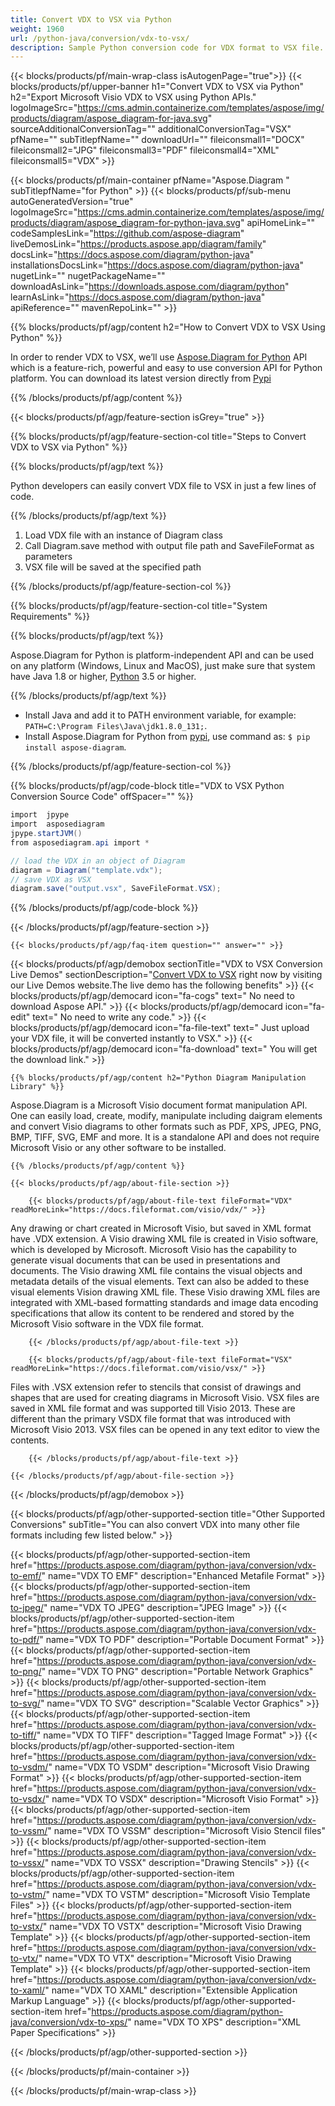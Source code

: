 ```yaml
---
title: Convert VDX to VSX via Python 
weight: 1960
url: /python-java/conversion/vdx-to-vsx/ 
description: Sample Python conversion code for VDX format to VSX file. Use this example code to convert VDX to VSX within any Python based application.
---
```


{{< blocks/products/pf/main-wrap-class isAutogenPage="true">}}
{{< blocks/products/pf/upper-banner h1="Convert VDX to VSX via Python" h2="Export Microsoft Visio VDX to VSX using Python APIs." logoImageSrc="https://cms.admin.containerize.com/templates/aspose/img/products/diagram/aspose_diagram-for-java.svg" sourceAdditionalConversionTag="" additionalConversionTag="VSX" pfName="" subTitlepfName="" downloadUrl="" fileiconsmall1="DOCX" fileiconsmall2="JPG" fileiconsmall3="PDF" fileiconsmall4="XML" fileiconsmall5="VDX" >}}

{{< blocks/products/pf/main-container pfName="Aspose.Diagram " subTitlepfName="for Python" >}}
{{< blocks/products/pf/sub-menu autoGeneratedVersion="true" logoImageSrc="https://cms.admin.containerize.com/templates/aspose/img/products/diagram/aspose_diagram-for-python-java.svg" apiHomeLink="" codeSamplesLink="https://github.com/aspose-diagram" liveDemosLink="https://products.aspose.app/diagram/family" docsLink="https://docs.aspose.com/diagram/python-java" installationsDocsLink="https://docs.aspose.com/diagram/python-java" nugetLink="" nugetPackageName="" downloadAsLink="https://downloads.aspose.com/diagram/python" learnAsLink="https://docs.aspose.com/diagram/python-java" apiReference="" mavenRepoLink="" >}}

{{% blocks/products/pf/agp/content h2="How to Convert VDX to VSX Using Python" %}}

 In order to render VDX to VSX, we’ll use
 [Aspose.Diagram for Python](https://products.aspose.com/diagram/python-java/) 
 API which is a feature-rich, powerful and easy to use conversion API for Python platform. You can download its latest version directly from
 [Pypi](https://pypi.org/project/aspose-diagram/) 

{{% /blocks/products/pf/agp/content %}}

{{< blocks/products/pf/agp/feature-section isGrey="true" >}}

{{% blocks/products/pf/agp/feature-section-col title="Steps to Convert VDX to VSX via Python" %}}

{{% blocks/products/pf/agp/text %}}

 Python developers can easily convert VDX file to VSX in just a few lines of code.

{{% /blocks/products/pf/agp/text %}}

1.  Load VDX file with an instance of Diagram class
1.  Call Diagram.save method with output file path and SaveFileFormat as parameters
1.  VSX file will be saved at the specified path

{{% /blocks/products/pf/agp/feature-section-col %}}

{{% blocks/products/pf/agp/feature-section-col title="System Requirements" %}}

{{% blocks/products/pf/agp/text %}}

 Aspose.Diagram for Python is platform-independent API and can be used on any platform (Windows, Linux and MacOS), just make sure that system have Java 1.8 or higher, [Python](https://www.python.org/downloads/) 3.5 or higher. 
 
{{% /blocks/products/pf/agp/text %}}

- Install Java and add it to PATH environment variable, for example: <code>PATH=C:\Program Files\Java\jdk1.8.0_131;</code>.
- Install Aspose.Diagram for Python from <a href="https://pypi.org/project/aspose-diagram/">pypi</a>, use command as: <code>$ pip install aspose-diagram</code>.

{{% /blocks/products/pf/agp/feature-section-col %}}

{{% blocks/products/pf/agp/code-block title="VDX to VSX Python Conversion Source Code" offSpacer="" %}}

```cs
import  jpype     
import  asposediagram     
jpype.startJVM() 
from asposediagram.api import *

// load the VDX in an object of Diagram 
diagram = Diagram("template.vdx");
// save VDX as VSX 
diagram.save("output.vsx", SaveFileFormat.VSX);   

```

{{% /blocks/products/pf/agp/code-block %}}

{{< /blocks/products/pf/agp/feature-section >}}

    {{< blocks/products/pf/agp/faq-item question="" answer="" >}}
 

<!-- aboutfile Starts -->

{{< blocks/products/pf/agp/demobox sectionTitle="VDX to VSX Conversion Live Demos" sectionDescription="[Convert VDX to VSX](https://products.aspose.app/diagram/conversion/vdx-to-vsx) right now by visiting our Live Demos website.The live demo has the following benefits" >}}
        {{< blocks/products/pf/agp/democard icon="fa-cogs" text=" No need to download Aspose API." >}}
        {{< blocks/products/pf/agp/democard icon="fa-edit" text=" No need to write any code." >}}
        {{< blocks/products/pf/agp/democard icon="fa-file-text" text=" Just upload your VDX file, it will be converted instantly to VSX." >}}
        {{< blocks/products/pf/agp/democard icon="fa-download" text=" You will get the download link." >}}

    {{% blocks/products/pf/agp/content h2="Python Diagram Manipulation Library" %}}

 Aspose.Diagram is a Microsoft Visio document format manipulation API. One can easily load, create, modify, manipulate including daigram elements and convert Visio diagrams to other formats such as PDF, XPS, JPEG, PNG, BMP, TIFF, SVG, EMF and more. It is a standalone API and does not require Microsoft Visio or any other software to be installed.  



    {{% /blocks/products/pf/agp/content %}}

    {{< blocks/products/pf/agp/about-file-section >}}

        {{< blocks/products/pf/agp/about-file-text fileFormat="VDX" readMoreLink="https://docs.fileformat.com/visio/vdx/" >}}

Any drawing or chart created in Microsoft Visio, but saved in XML format have .VDX extension. A Visio drawing XML file is created in Visio software, which is developed by Microsoft. Microsoft Visio has the capability to generate visual documents that can be used in presentations and documents. The Visio drawing XML file contains the visual objects and metadata details of the visual elements. Text can also be added to these visual elements Vision drawing XML file. These Visio drawing XML files are integrated with XML-based formatting standards and image data encoding specifications that allow its content to be rendered and stored by the Microsoft Visio software in the VDX file format. 


        {{< /blocks/products/pf/agp/about-file-text >}}

        {{< blocks/products/pf/agp/about-file-text fileFormat="VSX" readMoreLink="https://docs.fileformat.com/visio/vsx/" >}}

Files with .VSX extension refer to stencils that consist of drawings and shapes that are used for creating diagrams in Microsoft Visio. VSX files are saved in XML file format and was supported till Visio 2013. These are different than the primary VSDX file format that was introduced with Microsoft Visio 2013. VSX files can be opened in any text editor to view the contents. 


        {{< /blocks/products/pf/agp/about-file-text >}}

    {{< /blocks/products/pf/agp/about-file-section >}}

{{< /blocks/products/pf/agp/demobox >}}

<!-- aboutfile Ends -->

{{< blocks/products/pf/agp/other-supported-section title="Other Supported Conversions" subTitle="You can also convert VDX into many other file formats including few listed below." >}}

{{< blocks/products/pf/agp/other-supported-section-item href="https://products.aspose.com/diagram/python-java/conversion/vdx-to-emf/" name="VDX TO EMF" description="Enhanced Metafile Format" >}}
{{< blocks/products/pf/agp/other-supported-section-item href="https://products.aspose.com/diagram/python-java/conversion/vdx-to-jpeg/" name="VDX TO JPEG" description="JPEG Image" >}}
{{< blocks/products/pf/agp/other-supported-section-item href="https://products.aspose.com/diagram/python-java/conversion/vdx-to-pdf/" name="VDX TO PDF" description="Portable Document Format" >}}
{{< blocks/products/pf/agp/other-supported-section-item href="https://products.aspose.com/diagram/python-java/conversion/vdx-to-png/" name="VDX TO PNG" description="Portable Network Graphics" >}}
{{< blocks/products/pf/agp/other-supported-section-item href="https://products.aspose.com/diagram/python-java/conversion/vdx-to-svg/" name="VDX TO SVG" description="Scalable Vector Graphics" >}}
{{< blocks/products/pf/agp/other-supported-section-item href="https://products.aspose.com/diagram/python-java/conversion/vdx-to-tiff/" name="VDX TO TIFF" description="Tagged Image Format" >}}
{{< blocks/products/pf/agp/other-supported-section-item href="https://products.aspose.com/diagram/python-java/conversion/vdx-to-vsdm/" name="VDX TO VSDM" description="Microsoft Visio Drawing Format" >}}
{{< blocks/products/pf/agp/other-supported-section-item href="https://products.aspose.com/diagram/python-java/conversion/vdx-to-vsdx/" name="VDX TO VSDX" description="Microsoft Visio Format" >}}
{{< blocks/products/pf/agp/other-supported-section-item href="https://products.aspose.com/diagram/python-java/conversion/vdx-to-vssm/" name="VDX TO VSSM" description="Microsoft Visio Stencil files" >}}
{{< blocks/products/pf/agp/other-supported-section-item href="https://products.aspose.com/diagram/python-java/conversion/vdx-to-vssx/" name="VDX TO VSSX" description="Drawing Stencils" >}}
{{< blocks/products/pf/agp/other-supported-section-item href="https://products.aspose.com/diagram/python-java/conversion/vdx-to-vstm/" name="VDX TO VSTM" description="Microsoft Visio Template Files" >}}
{{< blocks/products/pf/agp/other-supported-section-item href="https://products.aspose.com/diagram/python-java/conversion/vdx-to-vstx/" name="VDX TO VSTX" description="Microsoft Visio Drawing Template" >}}
{{< blocks/products/pf/agp/other-supported-section-item href="https://products.aspose.com/diagram/python-java/conversion/vdx-to-vtx/" name="VDX TO VTX" description="Microsoft Visio Drawing Template" >}}
{{< blocks/products/pf/agp/other-supported-section-item href="https://products.aspose.com/diagram/python-java/conversion/vdx-to-xaml/" name="VDX TO XAML" description="Extensible Application Markup Language" >}}
{{< blocks/products/pf/agp/other-supported-section-item href="https://products.aspose.com/diagram/python-java/conversion/vdx-to-xps/" name="VDX TO XPS" description="XML Paper Specifications" >}}

{{< /blocks/products/pf/agp/other-supported-section >}}

{{< /blocks/products/pf/main-container >}}
    
{{< /blocks/products/pf/main-wrap-class >}}